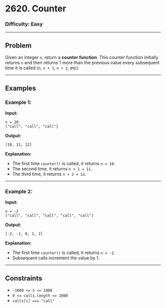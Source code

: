 
# 2620. Counter

### Difficulty: Easy

---

## Problem

Given an integer `n`, return a **counter function**. This counter function initially returns `n` and then returns 1 more than the previous value every subsequent time it is called (`n`, `n + 1`, `n + 2`, etc).

---

## Examples

### Example 1:
**Input:**
```text
n = 10 
["call", "call", "call"]
```

**Output:**
```text
[10, 11, 12]
```

**Explanation:**
- The first time `counter()` is called, it returns `n = 10`.
- The second time, it returns `n + 1 = 11`.
- The third time, it returns `n + 2 = 12`.

---

### Example 2:
**Input:**
```text
n = -2
["call", "call", "call", "call", "call"]
```

**Output:**
```text
[-2, -1, 0, 1, 2]
```

**Explanation:**
- The first time `counter()` is called, it returns `n = -2`.
- Subsequent calls increment the value by 1.

---

## Constraints
- `-1000 <= n <= 1000`
- `0 <= calls.length <= 1000`
- `calls[i] === "call"`
```